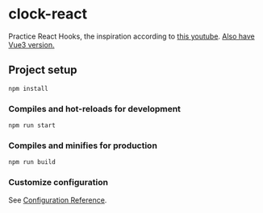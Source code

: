 # clock-react

Practice React Hooks, the inspiration according to [this youtube](https://www.youtube.com/watch?v=weZFfrjF-k4). [Also have Vue3 version.](https://github.com/ms314006/clock-vue)

## Project setup
```
npm install
```

### Compiles and hot-reloads for development
```
npm run start
```

### Compiles and minifies for production
```
npm run build
```

### Customize configuration
See [Configuration Reference](https://cli.vuejs.org/config/).
